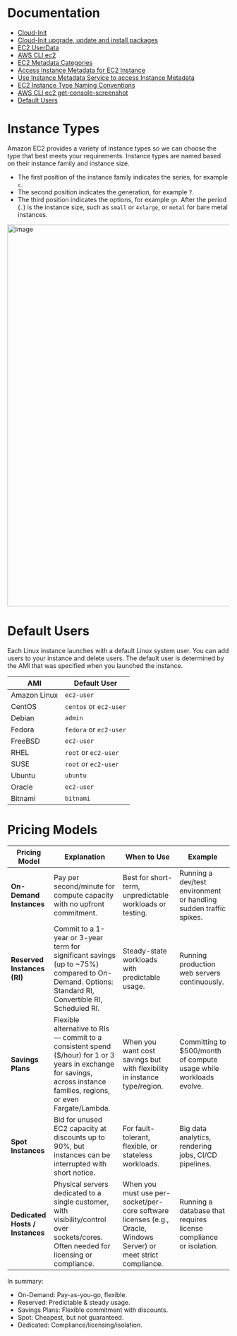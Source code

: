 # Documentation
- [Cloud-Init](https://cloud-init.io/)
- [Cloud-Init upgrade, update and install packages](https://cloudinit.readthedocs.io/en/latest/reference/yaml_examples/package_update_upgrade.html)
- [EC2 UserData](https://docs.aws.amazon.com/AWSEC2/latest/UserGuide/user-data.html)
- [AWS CLI ec2](https://docs.aws.amazon.com/cli/latest/reference/ec2/)
- [EC2 Metadata Categories](https://docs.aws.amazon.com/AWSEC2/latest/UserGuide/ec2-instance-metadata.html#instancedata-data-categories)
- [Access Instance Metadata for EC2 Instance](https://docs.aws.amazon.com/AWSEC2/latest/UserGuide/instancedata-data-retrieval.html)
- [Use Instance Metadata Service to access Instance Metadata](https://docs.aws.amazon.com/AWSEC2/latest/UserGuide/configuring-instance-metadata-service.html)
- [EC2 Instance Type Naming Conventions](https://docs.aws.amazon.com/ec2/latest/instancetypes/instance-type-names.html)
- [AWS CLI ec2 get-console-screenshot](https://docs.aws.amazon.com/cli/latest/reference/ec2/get-console-screenshot.html)
- [Default Users](https://docs.aws.amazon.com/AWSEC2/latest/UserGuide/managing-users.html#ami-default-user-names)

# Instance Types
Amazon EC2 provides a variety of instance types so we can choose the type that best meets your requirements. Instance types are named based on their instance family and instance size. 
- The first position of the instance family indicates the series, for example `c`. 
- The second position indicates the generation, for example `7`. 
- The third position indicates the options, for example `gn`. After the period (`.`) is the instance size, such as `small` or `4xlarge`, or `metal` for bare metal instances.

<img width="1592" height="864" alt="image" src="https://github.com/user-attachments/assets/fee1cdd6-4977-41f9-9610-5f1cf9f7cad6" />

# Default Users
Each Linux instance launches with a default Linux system user. You can add users to your instance and delete users. The default user is determined by the AMI that was specified when you launched the instance.

| AMI | Default User |
| --- | ------------ |
| Amazon Linux | `ec2-user` |
| CentOS | `centos` or `ec2-user` |
| Debian | `admin` |
| Fedora | `fedora` or `ec2-user` |
| FreeBSD | `ec2-user` |
| RHEL | `root` or `ec2-user` |
| SUSE | `root` or `ec2-user` |
| Ubuntu | `ubuntu` |
| Oracle | `ec2-user` |
| Bitnami | `bitnami` |

# Pricing Models

| Pricing Model | Explanation | When to Use | Example |
| ------------- | ----------- | ----------- | ------- |
| **On-Demand Instances** | Pay per second/minute for compute capacity with no upfront commitment. | Best for short-term, unpredictable workloads or testing. | Running a dev/test environment or handling sudden traffic spikes. |
| **Reserved Instances (RI)** | Commit to a 1-year or 3-year term for significant savings (up to ~75%) compared to On-Demand. Options: Standard RI, Convertible RI, Scheduled RI. | Steady-state workloads with predictable usage. | Running production web servers continuously. |
| **Savings Plans** | Flexible alternative to RIs — commit to a consistent spend ($/hour) for 1 or 3 years in exchange for savings, across instance families, regions, or even Fargate/Lambda. | When you want cost savings but with flexibility in instance type/region. | Committing to $500/month of compute usage while workloads evolve. |
| **Spot Instances** | Bid for unused EC2 capacity at discounts up to 90%, but instances can be interrupted with short notice. | For fault-tolerant, flexible, or stateless workloads. | Big data analytics, rendering jobs, CI/CD pipelines. |
| **Dedicated Hosts / Instances** | Physical servers dedicated to a single customer, with visibility/control over sockets/cores. Often needed for licensing or compliance. | When you must use per-socket/per-core software licenses (e.g., Oracle, Windows Server) or meet strict compliance. | Running a database that requires license compliance or isolation. |

In summary:
- On-Demand: Pay-as-you-go, flexible.
- Reserved: Predictable & steady usage.
- Savings Plans: Flexible commitment with discounts.
- Spot: Cheapest, but not guaranteed.
- Dedicated: Compliance/licensing/isolation.
